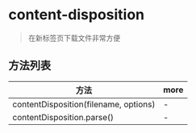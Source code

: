 # content-disposition

> 在新标签页下载文件非常方便

## 方法列表

方法                                    | more
------------------------------------- | ----
contentDisposition(filename, options) | -
contentDisposition.parse()            | -
